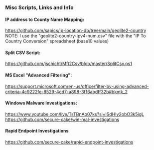 ### Misc Scripts, Links and Info

#### IP address to County Name Mapping:
https://github.com/sapics/ip-location-db/tree/main/geolite2-country <br />
NOTE: I use the "geolite2-country-ipv4-num.csv" file with the "IP To Country Conversion" spreadsheet (base10 values)<br />

#### Split CSV Script:

https://github.com/jschicht/Mft2Csv/blob/master/SplitCsv.ps1 <br />

#### MS Excel "Advanced Filtering":

https://support.microsoft.com/en-us/office/filter-by-using-advanced-criteria-4c9222fe-8529-4cd7-a898-3f16abdff32b#bkmk_2

#### Windows Malware Investigations: 
https://www.youtube.com/live/TsTBnAo07ks?si=lSdHIy2obO3k5igL<br />
https://github.com/secure-cake/win-mal-investigations

#### Rapid Endpoint Investigations
https://github.com/secure-cake/rapid-endpoint-investigations
